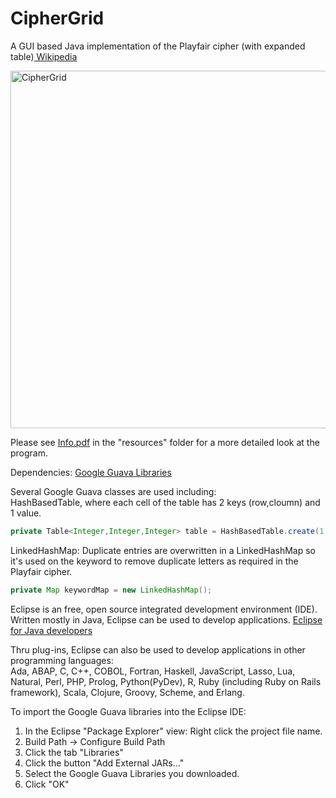 # CipherGrid
A GUI based Java implementation of the Playfair cipher (with expanded table)<a href="http://en.wikipedia.org/wiki/Playfair_cipher" target="_blank"> Wikipedia</a>  

<img src="images/CipherGrid.png" alt="CipherGrid"  width="837" height="572" CipherGrid>  

Please see <a href="https://github.com/speritzl9001/CipherGrid/blob/master/resources/Info.pdf" target="_blank">Info.pdf</a> in the "resources" folder for a more detailed look at the program.  

Dependencies: <a href="https://code.google.com/p/guava-libraries/" target="_blank">Google Guava Libraries</a>  

Several Google Guava classes are used including:  
HashBasedTable, where each cell of the table has 2 keys (row,cloumn) and 1 value.  
```java
private Table<Integer,Integer,Integer> table = HashBasedTable.create(1, 1, 12);  
```

LinkedHashMap: Duplicate entries are overwritten in a LinkedHashMap so it's used on the keyword to remove duplicate letters as required in the Playfair cipher.    
```java
private Map keywordMap = new LinkedHashMap();
```

Eclipse is an free, open source integrated development environment (IDE). Written mostly in Java, Eclipse can be used to develop applications. <a href="http://eclipse.org/downloads/packages/eclipse-ide-java-developers/lunasr2" target="_blank">Eclipse for Java developers</a>  

Thru plug-ins, Eclipse can also be used to develop applications in other programming languages:  
Ada, ABAP, C, C++, COBOL, Fortran, Haskell, JavaScript, Lasso, Lua, Natural, Perl, PHP, Prolog, Python(PyDev), R, Ruby (including Ruby on Rails framework), Scala, Clojure, Groovy, Scheme, and Erlang.  

To import the Google Guava libraries into the Eclipse IDE:   
  
1. In the Eclipse "Package Explorer" view: Right click the project file name.  
2. Build Path -> Configure Build Path  
3. Click the tab "Libraries"   
4. Click the button "Add External JARs..."  
5. Select the Google Guava Libraries you downloaded.  
6. Click "OK"
